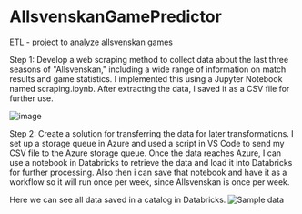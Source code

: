 # AllsvenskanGamePredictor
ETL - project to analyze allsvenskan games

Step 1: Develop a web scraping method to collect data about the last three seasons of "Allsvenskan," including a wide range of information on match results and game statistics. I implemented this using a Jupyter Notebook named scraping.ipynb. After extracting the data, I saved it as a CSV file for further use.

![image](https://github.com/user-attachments/assets/c7941705-ecbc-4d7f-b533-7dd63ca65adc)

Step 2: Create a solution for transferring the data for later transformations. I set up a storage queue in Azure and used a script in VS Code to send my CSV file to the Azure storage queue. Once the data reaches Azure, I can use a notebook in Databricks to retrieve the data and load it into Databricks for further processing. Also then i can save that notebook and have it as a workflow so it will run once per week, since Allsvenskan is once per week.


Here we can see all data saved in a catalog in Databricks. 
![Sample data](https://github.com/user-attachments/assets/306934c8-f6f0-4c92-b27a-e5b5f477aabd)


  
